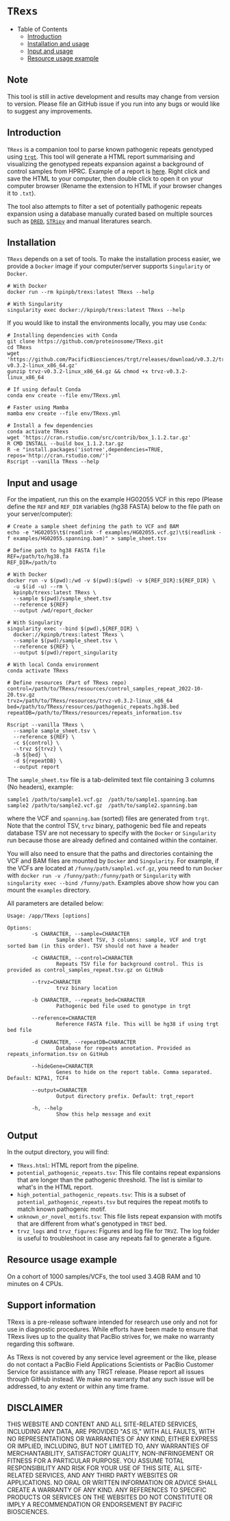 # `TRexs`

- Table of Contents
  * [Introduction](#introduction)
  * [Installation and usage](#installation)
  * [Input and usage](#input-and-usage)
  * [Resource usage example](#resource-usage-example)
  
## Note
This tool is still in active development and results may change from version to version. Please file an GitHub issue if you run into any bugs or would like to suggest any improvements.
  
## Introduction

`TRexs` is a companion tool to parse known pathogenic repeats genotyped using [`trgt`](https://github.com/PacificBiosciences/trgt).
This tool will generate a HTML report summarising and visualizing the genotyped repeats expansion against a background
of control samples from HPRC. Example of a report is [here](examples/TRexs.html?raw=1). Right click and save the HTML to your computer, then double click to open it on your computer browser (Rename the extension to HTML if your browser changes it to `.txt`).

The tool also attempts to filter a set of potentially pathogenic repeats expansion using
a database manually curated based on multiple sources such as [`DRED`](https://omicslab.genetics.ac.cn/dred),
[`STRipy`](https://stripy.org/) and manual literatures search.

## Installation

`TRexs` depends on a set of tools. To make the installation process easier, we 
provide a `Docker` image if your computer/server supports `Singularity` or `Docker`.

```
# With Docker
docker run --rm kpinpb/trexs:latest TRexs --help

# With Singularity
singularity exec docker://kpinpb/trexs:latest TRexs --help
```

If you would like to install the environments locally, you may use `Conda`:
```
# Installing dependencies with Conda
git clone https://github.com/proteinosome/TRexs.git
cd TRexs
wget 'https://github.com/PacificBiosciences/trgt/releases/download/v0.3.2/trvz-v0.3.2-linux_x86_64.gz'
gunzip trvz-v0.3.2-linux_x86_64.gz && chmod +x trvz-v0.3.2-linux_x86_64

# If using default Conda
conda env create --file env/TRexs.yml

# Faster using Mamba
mamba env create --file env/TRexs.yml

# Install a few dependencies
conda activate TRexs
wget 'https://cran.rstudio.com/src/contrib/box_1.1.2.tar.gz'
R CMD INSTALL --build box_1.1.2.tar.gz
R -e "install.packages('isotree',dependencies=TRUE, repos='http://cran.rstudio.com/')"
Rscript --vanilla TRexs --help
```

## Input and usage

For the impatient, run this on the example HG02055 VCF in this repo (Please define 
the `REF` and `REF_DIR` variables (hg38 FASTA) below to the file path on your server/computer):
```
# Create a sample sheet defining the path to VCF and BAM
echo -e "HG02055\t$(readlink -f examples/HG02055.vcf.gz)\t$(readlink -f examples/HG02055.spanning.bam)" > sample_sheet.tsv

# Define path to hg38 FASTA file
REF=/path/to/hg38.fa
REF_DIR=/path/to

# With Docker
docker run -v $(pwd):/wd -v $(pwd):$(pwd) -v ${REF_DIR}:${REF_DIR} \
  -u $(id -u) --rm \
  kpinpb/trexs:latest TRexs \
  --sample $(pwd)/sample_sheet.tsv
  --reference ${REF}
  --output /wd/report_docker
  
# With Singularity
singularity exec --bind $(pwd),${REF_DIR} \
  docker://kpinpb/trexs:latest TRexs \
  --sample $(pwd)/sample_sheet.tsv \
  --reference ${REF} \
  --output $(pwd)/report_singularity
  
# With local Conda environment
conda activate TRexs

# Define resources (Part of TRexs repo)
control=/path/to/TRexs/resources/control_samples_repeat_2022-10-20.tsv.gz
trvz=/path/to/TRexs/resources/trvz-v0.3.2-linux_x86_64
bed=/path/to/TRexs/resources/pathogenic_repeats.hg38.bed
repeatDB=/path/to/TRexs/resources/repeats_information.tsv

Rscript --vanilla TRexs \
  --sample sample_sheet.tsv \
  --reference ${REF} \
  -c ${control} \
  --trvz ${trvz} \
  -b ${bed} \
  -d ${repeatDB} \
  --output report
```

The `sample_sheet.tsv` file is a tab-delimited text file containing 3 columns (No headers), example:

```
sample1 /path/to/sample1.vcf.gz  /path/to/sample1.spanning.bam
sample2 /path/to/sample2.vcf.gz  /path/to/sample2.spanning.bam
```

where the VCF and `spanning.bam` (sorted) files are generated from `trgt`. Note that the control TSV, 
`trvz` binary, pathogenic bed file and repeats database TSV are not necessary to 
specify with the `Docker` or `Singularity` run because those are already defined and contained
within the container. 

You will also need to ensure that the paths and directories containing the VCF and BAM files
are mounted by `Docker` and `Singularity`. For example, if the VCFs are located at `/funny/path/sample1.vcf.gz`,
you need to run `Docker` with `docker run -v /funny/path:/funny/path` or `Singularity` with
`singularity exec --bind /funny/path`. Examples above show how you can mount the `examples`
directory.

All parameters are detailed below:

```
Usage: /app/TRexs [options]

Options:
        -s CHARACTER, --sample=CHARACTER
                Sample sheet TSV, 3 columns: sample, VCF and trgt sorted bam (in this order). TSV should not have a header

        -c CHARACTER, --control=CHARACTER
                Repeats TSV file for background control. This is provided as control_samples_repeat.tsv.gz on GitHub

        --trvz=CHARACTER
                trvz binary location

        -b CHARACTER, --repeats_bed=CHARACTER
                Pathogenic bed file used to genotype in trgt

        --reference=CHARACTER
                Reference FASTA file. This will be hg38 if using trgt bed file

        -d CHARACTER, --repeatDB=CHARACTER
                Database for repeats annotation. Provided as repeats_information.tsv on GitHub

        --hideGene=CHARACTER
                Genes to hide on the report table. Comma separated. Default: NIPA1, TCF4

        --output=CHARACTER
                Output directory prefix. Default: trgt_report

        -h, --help
                Show this help message and exit
```

## Output
In the output directory, you will find:
* `TRexs.html`: HTML report from the pipeline.
* `potential_pathogenic_repeats.tsv`: This file contains repeat expansions that are 
  longer than the pathogenic threshold. The list is similar to what's in the HTML report.
* `high_potential_pathogenic_repeats.tsv`: This is a subset of `potential_pathogenic_repeats.tsv`
  but requires the repeat motifs to match known pathogenic motif.
* `unknown_or_novel_motifs.tsv`: This file lists repeat expansion with motifs that
  are different from what's genotyped in `TRGT` bed.
* `trvz_logs` and `trvz_figures`: Figures and log file for `TRVZ`. The log folder
  is useful to troubleshoot in case any repeats fail to generate a figure.

## Resource usage example
On a cohort of 1000 samples/VCFs, the tool used 3.4GB RAM and 10 minutes on 4 CPUs.

## Support information
TRexs is a pre-release software intended for research use only and not for use in diagnostic procedures. While efforts have been made to ensure that TRexs lives up to the quality that PacBio strives for, we make no warranty regarding this software.

As TRexs is not covered by any service level agreement or the like, please do not contact a PacBio Field Applications Scientists or PacBio Customer Service for assistance with any TRGT release. Please report all issues through GitHub instead. We make no warranty that any such issue will be addressed, to any extent or within any time frame.

## DISCLAIMER
THIS WEBSITE AND CONTENT AND ALL SITE-RELATED SERVICES, INCLUDING ANY DATA, 
ARE PROVIDED "AS IS," WITH ALL FAULTS, WITH NO REPRESENTATIONS OR WARRANTIES 
OF ANY KIND, EITHER EXPRESS OR IMPLIED, INCLUDING, BUT NOT LIMITED TO, ANY 
WARRANTIES OF MERCHANTABILITY, SATISFACTORY QUALITY, NON-INFRINGEMENT OR FITNESS 
FOR A PARTICULAR PURPOSE. YOU ASSUME TOTAL RESPONSIBILITY AND RISK FOR YOUR USE 
OF THIS SITE, ALL SITE-RELATED SERVICES, AND ANY THIRD PARTY WEBSITES OR 
APPLICATIONS. NO ORAL OR WRITTEN INFORMATION OR ADVICE SHALL CREATE A WARRANTY 
OF ANY KIND. ANY REFERENCES TO SPECIFIC PRODUCTS OR SERVICES ON THE WEBSITES 
DO NOT CONSTITUTE OR IMPLY A RECOMMENDATION OR ENDORSEMENT BY PACIFIC BIOSCIENCES.
